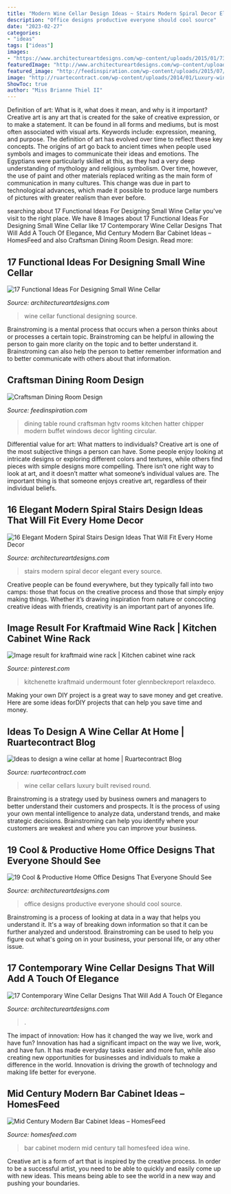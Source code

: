 ```yaml
---
title: "Modern Wine Cellar Design Ideas ~ Stairs Modern Spiral Decor Elegant Every Source"
description: "Office designs productive everyone should cool source"
date: "2023-02-27"
categories:
- "ideas"
tags: ["ideas"]
images:
- "https://www.architectureartdesigns.com/wp-content/uploads/2015/01/73.jpg"
featuredImage: "http://www.architectureartdesigns.com/wp-content/uploads/2016/08/16-24.jpg"
featured_image: "http://feedinspiration.com/wp-content/uploads/2015/07/Craftsman-Dining-Room-With-Round-Table.jpeg"
image: "http://ruartecontract.com/wp-content/uploads/2014/01/Luxury-wine-cellar-@RuarteContract.jpg"
ShowToc: true
author: "Miss Brianne Thiel II"
---
```



Definition of art: What is it, what does it mean, and why is it important?
Creative art is any art that is created for the sake of creative expression, or to make a statement. It can be found in all forms and mediums, but is most often associated with visual arts. Keywords include: expression, meaning, and purpose. The definition of art has evolved over time to reflect these key concepts.
The origins of art go back to ancient times when people used symbols and images to communicate their ideas and emotions. The Egyptians were particularly skilled at this, as they had a very deep understanding of mythology and religious symbolism. Over time, however, the use of paint and other materials replaced writing as the main form of communication in many cultures. This change was due in part to technological advances, which made it possible to produce large numbers of pictures with greater realism than ever before.

	

		
searching about 17 Functional Ideas For Designing Small Wine Cellar you've visit to the right place. We have 8 Images about 17 Functional Ideas For Designing Small Wine Cellar like 17 Contemporary Wine Cellar Designs That Will Add A Touch Of Elegance, Mid Century Modern Bar Cabinet Ideas – HomesFeed and also Craftsman Dining Room Design. Read more:
		
    
## 17 Functional Ideas For Designing Small Wine Cellar

<img loading=lazy src="http://www.architectureartdesigns.com/wp-content/uploads/2016/07/4-2.jpg" onerror="this.onerror=null;this.src='https://tse4.mm.bing.net/th?id=OIP.6pIxQrl-uZ0CyNIwkXTFsAHaLI&amp;pid=15.1';" alt="17 Functional Ideas For Designing Small Wine Cellar">

_Source: architectureartdesigns.com_

>wine cellar functional designing source. 

	

Brainstroming is a mental process that occurs when a person thinks about or processes a certain topic. Brainstroming can be helpful in allowing the person to gain more clarity on the topic and to better understand it. Brainstroming can also help the person to better remember information and to better communicate with others about that information.

    
## Craftsman Dining Room Design

<img loading=lazy src="http://feedinspiration.com/wp-content/uploads/2015/07/Craftsman-Dining-Room-With-Round-Table.jpeg" onerror="this.onerror=null;this.src='https://tse1.mm.bing.net/th?id=OIP.ZFszZqeGKwk2lslAtDaJGwHaHa&amp;pid=15.1';" alt="Craftsman Dining Room Design">

_Source: feedinspiration.com_

>dining table round craftsman hgtv rooms kitchen hatter chipper modern buffet windows decor lighting circular. 

	

Differential value for art: What matters to individuals?
Creative art is one of the most subjective things a person can have. Some people enjoy looking at intricate designs or exploring different colors and textures, while others find pieces with simple designs more compelling. There isn’t one right way to look at art, and it doesn’t matter what someone’s individual values are. The important thing is that someone enjoys creative art, regardless of their individual beliefs.

    
## 16 Elegant Modern Spiral Stairs Design Ideas That Will Fit Every Home Decor

<img loading=lazy src="https://www.architectureartdesigns.com/wp-content/uploads/2015/01/73.jpg" onerror="this.onerror=null;this.src='https://tse1.mm.bing.net/th?id=OIP.s5Meg2Si7Ha2W_mFxf2rRwHaLH&amp;pid=15.1';" alt="16 Elegant Modern Spiral Stairs Design Ideas That Will Fit Every Home Decor">

_Source: architectureartdesigns.com_

>stairs modern spiral decor elegant every source. 

	

Creative people can be found everywhere, but they typically fall into two camps: those that focus on the creative process and those that simply enjoy making things. Whether it’s drawing inspiration from nature or concocting creative ideas with friends, creativity is an important part of anyones life.

    
## Image Result For Kraftmaid Wine Rack | Kitchen Cabinet Wine Rack

<img loading=lazy src="https://i.pinimg.com/736x/34/cd/13/34cd1335565f111345223f77d3a11ccc.jpg" onerror="this.onerror=null;this.src='https://tse3.mm.bing.net/th?id=OIP.Z4_BQd_zKwk2p4HpuNJ1QAHaLH&amp;pid=15.1';" alt="Image result for kraftmaid wine rack | Kitchen cabinet wine rack">

_Source: pinterest.com_

>kitchenette kraftmaid undermount foter glennbeckreport relaxdeco. 

	

Making your own DIY project is a great way to save money and get creative. Here are some ideas forDIY projects that can help you save time and money.

    
## Ideas To Design A Wine Cellar At Home | Ruartecontract Blog

<img loading=lazy src="http://ruartecontract.com/wp-content/uploads/2014/01/Luxury-wine-cellar-@RuarteContract.jpg" onerror="this.onerror=null;this.src='https://tse1.mm.bing.net/th?id=OIP.Rvh-aT8D3Imgr8pxYtYQLAHaLH&amp;pid=15.1';" alt="Ideas to design a wine cellar at home | Ruartecontract Blog">

_Source: ruartecontract.com_

>wine cellar cellars luxury built revised round. 

	

Brainstroming is a strategy used by business owners and managers to better understand their customers and prospects. It is the process of using your own mental intelligence to analyze data, understand trends, and make strategic decisions. Brainstroming can help you identify where your customers are weakest and where you can improve your business.

    
## 19 Cool &amp; Productive Home Office Designs That Everyone Should See

<img loading=lazy src="http://www.architectureartdesigns.com/wp-content/uploads/2016/08/16-24.jpg" onerror="this.onerror=null;this.src='https://tse2.mm.bing.net/th?id=OIP.2qGt24hd-qlGovnYnSxvTgHaI-&amp;pid=15.1';" alt="19 Cool &amp; Productive Home Office Designs That Everyone Should See">

_Source: architectureartdesigns.com_

>office designs productive everyone should cool source. 

	

Brainstroming is a process of looking at data in a way that helps you understand it. It's a way of breaking down information so that it can be further analyzed and understood. Brainstroming can be used to help you figure out what's going on in your business, your personal life, or any other issue.

    
## 17 Contemporary Wine Cellar Designs That Will Add A Touch Of Elegance

<img loading=lazy src="https://www.architectureartdesigns.com/wp-content/uploads/2018/05/17-Contemporary-Wine-Cellar-Designs-That-Will-Add-A-Touch-Of-Elegance-To-Your-Home-15.jpg" onerror="this.onerror=null;this.src='https://tse4.mm.bing.net/th?id=OIP.W4h5foFqKJJLLBMljmFuSwHaE8&amp;pid=15.1';" alt="17 Contemporary Wine Cellar Designs That Will Add A Touch Of Elegance">

_Source: architectureartdesigns.com_

>. 

	

The impact of innovation: How has it changed the way we live, work and have fun?
Innovation has had a significant impact on the way we live, work, and have fun. It has made everyday tasks easier and more fun, while also creating new opportunities for businesses and individuals to make a difference in the world. Innovation is driving the growth of technology and making life better for everyone.

    
## Mid Century Modern Bar Cabinet Ideas – HomesFeed

<img loading=lazy src="https://homesfeed.com/wp-content/uploads/2015/10/Tall-bar-cabinet-idea-with-open-shelves-for-storing-wine-glasses-shaker-and-wine-bottles-.jpg" onerror="this.onerror=null;this.src='https://tse3.mm.bing.net/th?id=OIP.fybVGrpYjcFQ1ycLfRFSRQHaJ4&amp;pid=15.1';" alt="Mid Century Modern Bar Cabinet Ideas – HomesFeed">

_Source: homesfeed.com_

>bar cabinet modern mid century tall homesfeed idea wine. 

	

Creative art is a form of art that is inspired by the creative process. In order to be a successful artist, you need to be able to quickly and easily come up with new ideas. This means being able to see the world in a new way and pushing your boundaries.

